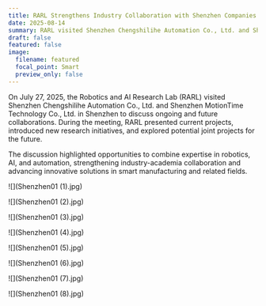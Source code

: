 ```yaml
---
title: RARL Strengthens Industry Collaboration with Shenzhen Companies
date: 2025-08-14
summary: RARL visited Shenzhen Chengshilihe Automation Co., Ltd. and Shenzhen MotionTime Technology Co., Ltd. to discuss ongoing and future collaborations in robotics, AI, and automation.
draft: false
featured: false
image:
  filename: featured
  focal_point: Smart
  preview_only: false
---
```

On July 27, 2025, the Robotics and AI Research Lab (RARL) visited Shenzhen Chengshilihe Automation Co., Ltd. and Shenzhen MotionTime Technology Co., Ltd. in Shenzhen to discuss ongoing and future collaborations. During the meeting, RARL presented current projects, introduced new research initiatives, and explored potential joint projects for the future.

The discussion highlighted opportunities to combine expertise in robotics, AI, and automation, strengthening industry-academia collaboration and advancing innovative solutions in smart manufacturing and related fields.

![](Shenzhen01 (1).jpg)

![](Shenzhen01 (2).jpg)

![](Shenzhen01 (3).jpg)

![](Shenzhen01 (4).jpg)

![](Shenzhen01 (5).jpg)

![](Shenzhen01 (6).jpg)

![](Shenzhen01 (7).jpg)

![](Shenzhen01 (8).jpg)
